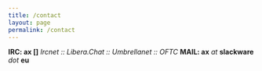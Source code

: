 ```yaml
---
title: /contact
layout: page
permalink: /contact
---
```

**IRC: ax []** *Ircnet :: Libera.Chat :: Umbrellanet :: OFTC*
**MAIL: ax** *at* **slackware** *dot* **eu**
